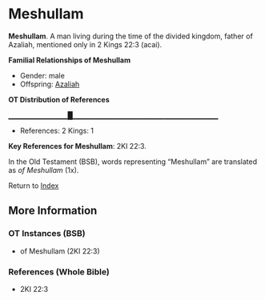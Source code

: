 # Meshullam
**Meshullam**. 
A man living during the time of the divided kingdom, father of Azaliah, mentioned only in 2 Kings 22:3 (acai). 




**Familial Relationships of Meshullam**


* Gender: male
* Offspring: [Azaliah](Azaliah.md)


**OT Distribution of References**

▁▁▁▁▁▁▁▁▁▁▁█▁▁▁▁▁▁▁▁▁▁▁▁▁▁▁▁▁▁▁▁▁▁▁▁▁▁▁
* References: 2 Kings: 1



**Key References for Meshullam**: 
2KI 22:3. 


In the Old Testament (BSB), words representing “Meshullam” are translated as 
*of Meshullam* (1x). 




Return to [Index](00-Index.md)

## More Information

### OT Instances (BSB)

* of Meshullam (2KI 22:3)



### References (Whole Bible)

* 2KI 22:3



